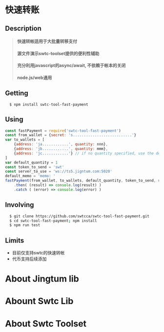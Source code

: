 
# 快速转账

## Description
> #### 快速转帐适用于大批量转移支付
> #### 源文件演示swtc-toolset提供的便利性辅助
> #### 充分利用javascript的async/await, 不依赖于帐本的关闭
> #### node.js/web通用


## Getting

```shell
  $ npm install swtc-tool-fast-payment 
```

## Using

```javascript
const fastPayment = require('swtc-tool-fast-payment')
const from_wallet = {secret: 's...........................'}
var to_wallets = [
	{address: 'ja............', quantity: nnn},
	{address: 'jb............', quantity: mmm},
	{address: 'jc............'} // if no quantity specified, use the default quantity in function parameter
]
var default_quantity = 1
const token_to_send = 'swt'
const server_to_use = 'ws://ts5.jigntum.com:5020'
default_memo = 'memo: '
fastPayment(from_wallet, to_wallets, default_quantity, token_to_send, server_to_use, default_memo)
	.then( (result) => console.log(result) )
	.catch ( (error) => console.log(error) )
```

## Involving

```bash
  $ git clone https://github.com/swtcca/swtc-tool-fast-payment.git
  $ cd swtc-tool-fast-payment; npm install
  $ npm run test
```

## Limits
- 目前仅支持swtc的快速转帐
- 代币支持后续添加

# About Jingtum lib
# Abount Swtc Lib
# About Swtc Toolset
